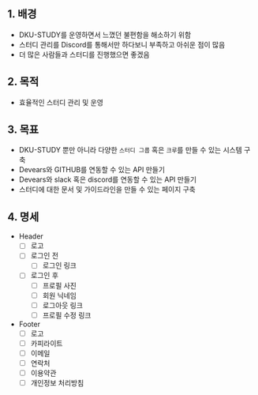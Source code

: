 ## 1. 배경

- DKU-STUDY를 운영하면서 느꼈던 불편함을 해소하기 위함
- 스터디 관리를 Discord를 통해서만 하다보니 부족하고 아쉬운 점이 많음
- 더 많은 사람들과 스터디를 진행했으면 좋겠음

## 2. 목적

- 효율적인 스터디 관리 및 운영

## 3. 목표

- DKU-STUDY 뿐만 아니라 다양한 `스터디 그룹` 혹은 `크루`를 만들 수 있는 시스템 구축
- Devears와 GITHUB를 연동할 수 있는 API 만들기
- Devears와 slack 혹은 discord를 연동할 수 있는 API 만들기
- 스터디에 대한 문서 및 가이드라인을 만들 수 있는 페이지 구축

## 4. 명세

- Header
  - [ ] 로고
  - [ ] 로그인 전
    - [ ] 로그인 링크
  - [ ] 로그인 후
    - [ ] 프로필 사진
    - [ ] 회원 닉네임
    - [ ] 로그아웃 링크
    - [ ] 프로필 수정 링크
- Footer
  - [ ] 로고
  - [ ] 카피라이트
  - [ ] 이메일
  - [ ] 연락처
  - [ ] 이용약관
  - [ ] 개인정보 처리방침